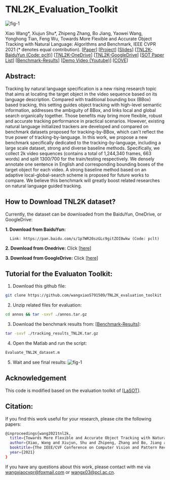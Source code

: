 # TNL2K_Evaluation_Toolkit

![fig-1](https://github.com/wangxiao5791509/TNL2K_evaluation_toolkit/blob/main/imgs/tnl2knames.png)

Xiao Wang*, Xiujun Shu*, Zhipeng Zhang, Bo Jiang, Yaowei Wang, Yonghong Tian, Feng Wu, Towards More Flexible and Accurate Object Tracking with Natural Language: Algorithms and Benchmark, IEEE CVPR 2021 (* denotes equal contribution). 
[[Paper](https://arxiv.org/pdf/2103.16746.pdf)]
[[Project](https://sites.google.com/view/langtrackbenchmark/)]
[[Slides](https://drive.google.com/file/d/1HKJGrMw51IgS67J4ynAJpY_sk-bFpcXj/view?usp=sharing)]
[[TNL2K-BaiduYun (Code: pclt)](https://pan.baidu.com/s/1p7WR20szGLc9gitZOI0wkw)]
[[TNL2K-OneDrive](https://stuahueducn-my.sharepoint.com/:f:/g/personal/e16101002_stu_ahu_edu_cn/EumrFFDpJOtJh_81ChK8ZjsBWuUp70EXumcLZ9-vQYgfkA?e=hhscNA)]
[[TNL2K-GoogleDrive](https://drive.google.com/drive/folders/1FIJrEft5laF4kZrSxF-lsrj1Uraqg6k-?usp=sharing)]
[[SOT Paper List](https://github.com/wangxiao5791509/Single_Object_Tracking_Paper_List)]
[[Benchmark-Results](https://stuahueducn-my.sharepoint.com/:u:/g/personal/e16101002_stu_ahu_edu_cn/EaXwUHLr01RGoNEgqAW5nXABJ1FiHap7X6zCuPJfszJlSg?e=4owRLa)]
[[Demo Video (Youtube)](https://www.youtube.com/watch?v=7lvVDlkkff0&ab_channel=XiaoWang)]
[[COVE](https://cove.thecvf.com/datasets/518)]




## Abstract: 
Tracking by natural language specification is a new rising research topic that aims at locating the target object in the video sequence based on its language description. Compared with traditional bounding box (BBox) based tracking, this setting guides object tracking with high-level semantic information, addresses the ambiguity of BBox, and links local and global search organically together. Those benefits may bring more flexible, robust and accurate tracking performance in practical scenarios. However, existing natural language initialized trackers are developed and compared on benchmark datasets proposed for tracking-by-BBox, which can't reflect the true power of tracking-by-language. In this work, we propose a new benchmark specifically dedicated to the tracking-by-language, including a large scale dataset, strong and diverse baseline methods. Specifically, we collect 2k video sequences (contains a total of 1,244,340 frames, 663 words) and split 1300/700 for the train/testing respectively. We densely annotate one sentence in English and corresponding bounding boxes of the target object for each video. A strong baseline method based on an adaptive local-global-search scheme is proposed for future works to compare. We believe this benchmark will greatly boost related researches on natural language guided tracking. 

## How to Download TNL2K dataset? 
Currently, the dataset can be downloaded from the BaiduYun, OneDrive, or GoogleDrive: 

**1. Download from BaiduYun:**

      Link: https://pan.baidu.com/s/1p7WR20szGLc9gitZOI0wkw (Code: pclt)
      
**2. Download from Onedrive:** 
      Click [[here](https://stuahueducn-my.sharepoint.com/:f:/g/personal/e16101002_stu_ahu_edu_cn/EumrFFDpJOtJh_81ChK8ZjsBWuUp70EXumcLZ9-vQYgfkA?e=hhscNA)]

**3. Download from GoogleDrive:** 
      Click [[here](https://drive.google.com/drive/folders/1FIJrEft5laF4kZrSxF-lsrj1Uraqg6k-?usp=sharing)]



## Tutorial for the Evaluaton Toolkit: 
1. Download this github file: 
```bash
git clone https://github.com/wangxiao5791509/TNL2K_evaluation_toolkit
```

2. Unzip related files for evaluation: 
```bash
cd annos && tar -sxvf ./annos.tar.gz 
```

3. Download the benchmark results from: [[Benchmark-Results](https://stuahueducn-my.sharepoint.com/:u:/g/personal/e16101002_stu_ahu_edu_cn/EaXwUHLr01RGoNEgqAW5nXABJ1FiHap7X6zCuPJfszJlSg?e=4owRLa)]: 
```bash 
tar -sxvf ./tracking_results_TNL2K.tar.gz
```

4. Open the Matlab and run the script: 
```bash
Evaluate_TNL2K_dataset.m
```

5. Wait and see final results: 
![fig-1](https://github.com/wangxiao5791509/TNL2K_evaluation_toolkit/blob/main/res_fig/benchmarkresults.png)








## Acknowledgement
This code is modified based on the evaluation toolkit of [[LaSOT](https://github.com/HengLan/LaSOT_Evaluation_Toolkit)].


## Citation:
If you find this work useful for your research, please cite the following papers: 
```bash
@inproceedings{wang2021tnl2k,
  title={Towards More Flexible and Accurate Object Tracking with Natural Language: Algorithms and Benchmark},
  author={Xiao, Wang and Xiujun, Shu and Zhipeng, Zhang and Bo, Jiang and Yaowei, Wang and Yonghong, Tian and Feng, Wu},
  booktitle={The IEEE/CVF Conference on Computer Vision and Pattern Recognition (CVPR)},
  year={2021}
}
```

If you have any questions about this work, please contact with me via wangxiaocvpr@foxmail.com or wangx03@pcl.ac.cn. 
